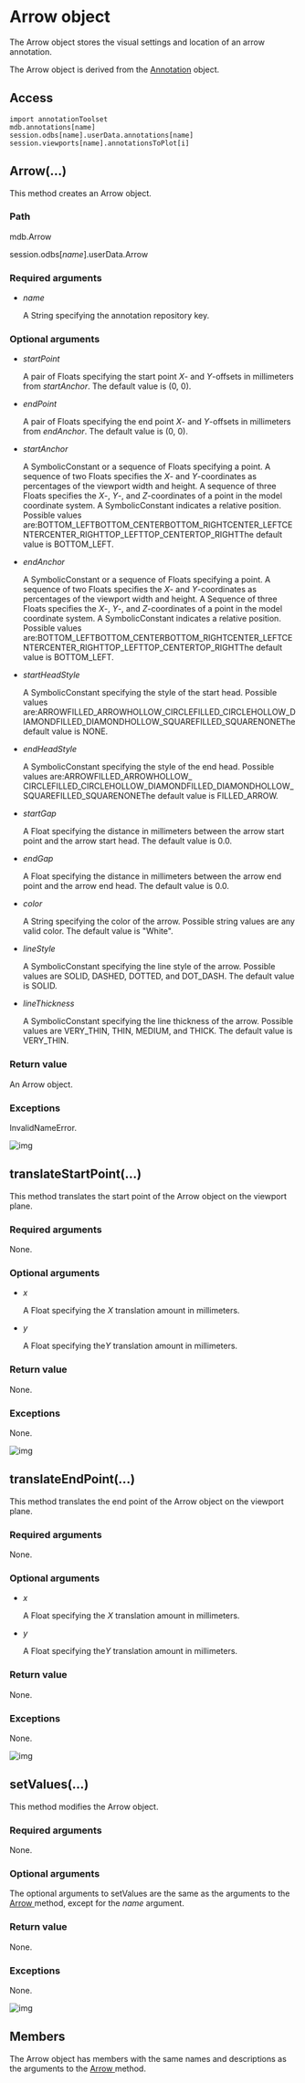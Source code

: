 # Arrow object

The Arrow object stores the visual settings and location of an arrow annotation.

The Arrow object is derived from the [Annotation](https://help.3ds.com/2021/English/DSSIMULIA_Established/SIMACAEKERRefMap/simaker-c-annotationpyc.htm?ContextScope=all) object.

## Access

```
import annotationToolset
mdb.annotations[name]
session.odbs[name].userData.annotations[name]
session.viewports[name].annotationsToPlot[i]
```

## Arrow(...)



This method creates an Arrow object.



### Path

mdb.Arrow

session.odbs[*name*].userData.Arrow

### Required arguments

- *name*

  A String specifying the annotation repository key.

### Optional arguments

- *startPoint*

  A pair of Floats specifying the start point *X*- and *Y*-offsets in millimeters from *startAnchor*. The default value is (0, 0).

- *endPoint*

  A pair of Floats specifying the end point *X*- and *Y*-offsets in millimeters from *endAnchor*. The default value is (0, 0).

- *startAnchor*

  A SymbolicConstant or a sequence of Floats specifying a point. A sequence of two Floats specifies the *X*- and *Y*-coordinates as percentages of the viewport width and height. A sequence of three Floats specifies the *X*-, *Y*-, and *Z*-coordinates of a point in the model coordinate system. A SymbolicConstant indicates a relative position. Possible values are:BOTTOM_LEFTBOTTOM_CENTERBOTTOM_RIGHTCENTER_LEFTCENTERCENTER_RIGHTTOP_LEFTTOP_CENTERTOP_RIGHTThe default value is BOTTOM_LEFT.

- *endAnchor*

  A SymbolicConstant or a sequence of Floats specifying a point. A sequence of two Floats specifies the *X*- and *Y*-coordinates as percentages of the viewport width and height. A Sequence of three Floats specifies the *X*-, *Y*-, and *Z*-coordinates of a point in the model coordinate system. A SymbolicConstant indicates a relative position. Possible values are:BOTTOM_LEFTBOTTOM_CENTERBOTTOM_RIGHTCENTER_LEFTCENTERCENTER_RIGHTTOP_LEFTTOP_CENTERTOP_RIGHTThe default value is BOTTOM_LEFT.

- *startHeadStyle*

  A SymbolicConstant specifying the style of the start head. Possible values are:ARROWFILLED_ARROWHOLLOW_CIRCLEFILLED_CIRCLEHOLLOW_DIAMONDFILLED_DIAMONDHOLLOW_SQUAREFILLED_SQUARENONEThe default value is NONE.

- *endHeadStyle*

  A SymbolicConstant specifying the style of the end head. Possible values are:ARROWFILLED_ARROWHOLLOW_ CIRCLEFILLED_CIRCLEHOLLOW_DIAMONDFILLED_DIAMONDHOLLOW_SQUAREFILLED_SQUARENONEThe default value is FILLED_ARROW.

- *startGap*

  A Float specifying the distance in millimeters between the arrow start point and the arrow start head. The default value is 0.0.

- *endGap*

  A Float specifying the distance in millimeters between the arrow end point and the arrow end head. The default value is 0.0.

- *color*

  A String specifying the color of the arrow. Possible string values are any valid color. The default value is "White".

- *lineStyle*

  A SymbolicConstant specifying the line style of the arrow. Possible values are SOLID, DASHED, DOTTED, and DOT_DASH. The default value is SOLID.

- *lineThickness*

  A SymbolicConstant specifying the line thickness of the arrow. Possible values are VERY_THIN, THIN, MEDIUM, and THICK. The default value is VERY_THIN.

### Return value

An Arrow object.

### Exceptions

InvalidNameError.

![img](https://help.3ds.com/2021/English/DSSIMULIA_Established/IconsReference/butix_top_wline.png)

## translateStartPoint(...)



This method translates the start point of the Arrow object on the viewport plane.



### Required arguments

None.

### Optional arguments

- *x*

  A Float specifying the *X* translation amount in millimeters.

- *y*

  A Float specifying the*Y* translation amount in millimeters.

### Return value

None.

### Exceptions

None.

![img](https://help.3ds.com/2021/English/DSSIMULIA_Established/IconsReference/butix_top_wline.png)

## translateEndPoint(...)



This method translates the end point of the Arrow object on the viewport plane.



### Required arguments

None.

### Optional arguments

- *x*

  A Float specifying the *X* translation amount in millimeters.

- *y*

  A Float specifying the*Y* translation amount in millimeters.

### Return value

None.

### Exceptions

None.

![img](https://help.3ds.com/2021/English/DSSIMULIA_Established/IconsReference/butix_top_wline.png)

## setValues(...)



This method modifies the Arrow object.



### Required arguments

None.

### Optional arguments

The optional arguments to setValues are the same as the arguments to the [Arrow ](https://help.3ds.com/2021/English/DSSIMULIA_Established/SIMACAEKERRefMap/simaker-c-arrowpyc.htm?ContextScope=all#simaker-arrowarrowpyc)method, except for the *name* argument.

### Return value

None.

### Exceptions

None.

![img](https://help.3ds.com/2021/English/DSSIMULIA_Established/IconsReference/butix_top_wline.png)

## Members

The Arrow object has members with the same names and descriptions as the arguments to the [Arrow ](https://help.3ds.com/2021/English/DSSIMULIA_Established/SIMACAEKERRefMap/simaker-c-arrowpyc.htm?ContextScope=all#simaker-arrowarrowpyc)method.